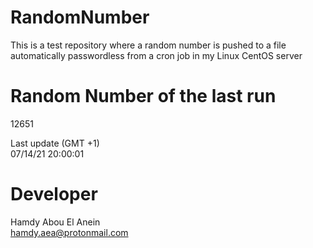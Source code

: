 # RandomNumber    
This is a test repository where a random number is pushed to a file automatically passwordless from a cron job in my Linux CentOS server    
# Random Number of the last run   
12651
      
Last update (GMT +1)    
07/14/21 20:00:01
# Developer    
Hamdy Abou El Anein   
hamdy.aea@protonmail.com
